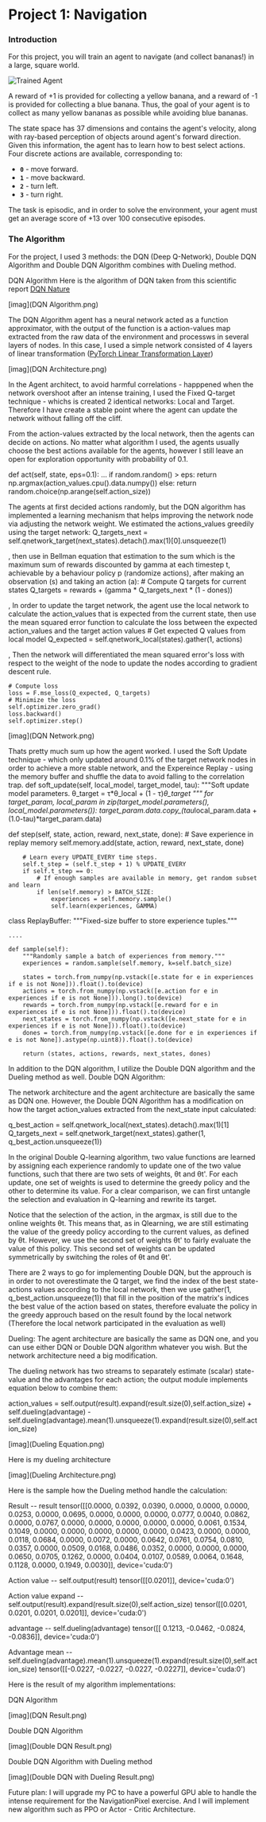[//]: # (Image References)

[image1]: https://user-images.githubusercontent.com/10624937/42135619-d90f2f28-7d12-11e8-8823-82b970a54d7e.gif "Trained Agent"


# Project 1: Navigation

### Introduction

For this project, you will train an agent to navigate (and collect bananas!) in a large, square world.  



![Trained Agent][image1]

A reward of +1 is provided for collecting a yellow banana, and a reward of -1 is provided for collecting a blue banana.  Thus, the goal of your agent is to collect as many yellow bananas as possible while avoiding blue bananas.  

The state space has 37 dimensions and contains the agent's velocity, along with ray-based perception of objects around agent's forward direction.  Given this information, the agent has to learn how to best select actions.  Four discrete actions are available, corresponding to:
- **`0`** - move forward.
- **`1`** - move backward.
- **`2`** - turn left.
- **`3`** - turn right.

The task is episodic, and in order to solve the environment, your agent must get an average score of +13 over 100 consecutive episodes.



### The Algorithm
For the project, I used 3 methods: the DQN (Deep Q-Network), Double DQN Algorithm and Double DQN Algorithm combines with Dueling method. 



DQN Algorithm 
Here is the algorithm of DQN taken from this scientific report [DQN Nature](https://storage.googleapis.com/deepmind-media/dqn/DQNNaturePaper.pdf)

[imag](DQN Algorithm.png)

The DQN Algorithm agent has a neural network acted as a function approximator, with the output of the function is a action-values map extracted from the raw data of the environment and processws in several layers of nodes. In this case, I used a simple network consisted of 4 layers of linear transformation ([PyTorch Linear Transformation Layer](https://pytorch.org/docs/stable/generated/torch.nn.Linear.html))

[imag](DQN Architecture.png)

In the Agent architect, to avoid harmful correlations - happpened when the network overshoot after an intense training, I used the Fixed Q-target technique - whichs is created 2 identical networks: Local and Target. Therefore I have create a stable point where the agent can update the network without falling off the cliff.

From the action-values extracted by the local network, then the agents can decide on actions. No matter what algorithm I used, the agents usually choose the best actions available for the agents, however I still leave an open for exploration opportunity with probability of 0.1.

def act(self, state, eps=0.1):
    ...
    if random.random() > eps:
        return np.argmax(action_values.cpu().data.numpy())
    else:
        return random.choice(np.arange(self.action_size))

The agents at first decided actions randomly, but the DQN algorithm has implemented a learning mechanism that helps improving the network node via adjusting the network weight. We estimated the actions_values greedily using the target network:
    Q_targets_next = self.qnetwork_target(next_states).detach().max(1)[0].unsqueeze(1)
    
 
, then use in Bellman equation that estimation to the sum which is the maximum sum of rewards discounted by gamma at each timestep t, achievable by a behaviour policy p (randomize actions), after making an
observation (s) and taking an action (a):
    # Compute Q targets for current states 
    Q_targets = rewards + (gamma * Q_targets_next * (1 - dones))

, In order to update the target network, the agent use the local network to calculate the action_values that is expected from the current state, then use the mean squared error function to calculate the loss between the expected action_values and the target action values
    # Get expected Q values from local model
    Q_expected = self.qnetwork_local(states).gather(1, actions)
 
, Then the network will differentiated the mean squared error's loss with respect to the weight of the node to update the nodes according to  gradient descent rule.

    # Compute loss
    loss = F.mse_loss(Q_expected, Q_targets)
    # Minimize the loss
    self.optimizer.zero_grad()
    loss.backward()
    self.optimizer.step()

[imag](DQN Network.png)

Thats pretty much sum up how the agent worked. I used the Soft Update technique - which only updated around 0.1% of the target network nodes in order to achieve a more stable network, and the Expereince Replay - using the memory buffer and shuffle the data to avoid falling to the correlation trap. 
def soft_update(self, local_model, target_model, tau):
    """Soft update model parameters.
    θ_target = τ*θ_local + (1 - τ)*θ_target
    """
    for target_param, local_param in zip(target_model.parameters(), local_model.parameters()):
        target_param.data.copy_(tau*local_param.data + (1.0-tau)*target_param.data)
        
 def step(self, state, action, reward, next_state, done):
        # Save experience in replay memory
        self.memory.add(state, action, reward, next_state, done)
        
        # Learn every UPDATE_EVERY time steps.
        self.t_step = (self.t_step + 1) % UPDATE_EVERY
        if self.t_step == 0:
            # If enough samples are available in memory, get random subset and learn
            if len(self.memory) > BATCH_SIZE:
                experiences = self.memory.sample()
                self.learn(experiences, GAMMA)
class ReplayBuffer:
    """Fixed-size buffer to store experience tuples."""                

    .... 
    
    def sample(self):
        """Randomly sample a batch of experiences from memory."""
        experiences = random.sample(self.memory, k=self.batch_size)

        states = torch.from_numpy(np.vstack([e.state for e in experiences if e is not None])).float().to(device)
        actions = torch.from_numpy(np.vstack([e.action for e in experiences if e is not None])).long().to(device)
        rewards = torch.from_numpy(np.vstack([e.reward for e in experiences if e is not None])).float().to(device)
        next_states = torch.from_numpy(np.vstack([e.next_state for e in experiences if e is not None])).float().to(device)
        dones = torch.from_numpy(np.vstack([e.done for e in experiences if e is not None]).astype(np.uint8)).float().to(device)
  
        return (states, actions, rewards, next_states, dones)



In addition to the DQN algorithm, I utilize the Double DQN algorithm and the Dueling method as well.
Double DQN Algorithm:

The network architecture and the agent architecture are basically the same as DQN one. However, the Double DQN Algorithm has a modification on how the target action_values extracted from the next_state input calculated:

q_best_action = self.qnetwork_local(next_states).detach().max(1)[1]
Q_targets_next = self.qnetwork_target(next_states).gather(1, q_best_action.unsqueeze(1))
            
In the original Double Q-learning algorithm, two value functions are learned by assigning each experience randomly to update one of the two value functions, such that there are two sets of weights, θt and θt'. For each update, one set of weights is used to determine the greedy policy and the other to determine its value. For a clear comparison, we can first untangle the selection and evaluation in Q-learning and rewrite its target.

Notice that the selection of the action, in the argmax, is still due to the online weights θt. This means that, as in Qlearning, we are still estimating the value of the greedy policy according to the current values, as defined by θt. However, we use the second set of weights θt' to fairly evaluate the value of this policy. This second set of weights can be updated symmetrically by switching the roles of θt and θt'.
            
There are 2 ways to go for implementing Double DQN, but the approuch is in order to not overestimate the Q target, we find the index of the best state-actions values according to the local network, then we use gather(1, q_best_action.unsqueeze(1)) that fill in the position of the matrix's indices the best value of the action based on states, therefore evaluate the policy in the greedy approuch based on the result found by the local network (Therefore the local network participated in the evaluation as well)

Dueling:
The agent architecture are basically the same as DQN one, and you can use either DQN or Double DQN algorithm whatever you wish. But the network architecture need a big modification.


The dueling network has two streams to separately estimate (scalar) state-value and the advantages for each action; the output module implements equation below to combine them:

action_values = self.output(result).expand(result.size(0),self.action_size) + self.dueling(advantage) -self.dueling(advantage).mean(1).unsqueeze(1).expand(result.size(0),self.action_size)

[imag](Dueling Equation.png)

Here is my dueling architecture

[imag](Dueling Architecture.png)


Here is the sample how the Dueling method handle the calculation:

Result -- result
tensor([[0.0000, 0.0392, 0.0390, 0.0000, 0.0000, 0.0000, 0.0253, 0.0000, 0.0695,
         0.0000, 0.0000, 0.0000, 0.0777, 0.0040, 0.0862, 0.0000, 0.0767, 0.0000,
         0.0000, 0.0000, 0.0000, 0.0000, 0.0061, 0.1534, 0.1049, 0.0000, 0.0000,
         0.0000, 0.0000, 0.0000, 0.0423, 0.0000, 0.0000, 0.0118, 0.0684, 0.0000,
         0.0072, 0.0000, 0.0642, 0.0761, 0.0754, 0.0810, 0.0357, 0.0000, 0.0509,
         0.0168, 0.0486, 0.0352, 0.0000, 0.0000, 0.0000, 0.0650, 0.0705, 0.1262,
         0.0000, 0.0404, 0.0107, 0.0589, 0.0064, 0.1648, 0.1128, 0.0000, 0.1949,
         0.0030]], device='cuda:0')
         
         
Action value -- self.output(result)
tensor([[0.0201]], device='cuda:0')

Action value expand -- self.output(result).expand(result.size(0),self.action_size)
tensor([[0.0201, 0.0201, 0.0201, 0.0201]], device='cuda:0')


advantage -- self.dueling(advantage)
tensor([[ 0.1213, -0.0462, -0.0824, -0.0836]], device='cuda:0')


Advantage mean  -- self.dueling(advantage).mean(1).unsqueeze(1).expand(result.size(0),self.action_size)
tensor([[-0.0227, -0.0227, -0.0227, -0.0227]], device='cuda:0')

Here is the result of my algorithm implementations:

DQN Algorithm

[imag](DQN Result.png)


Double DQN Algorithm

[imag](Double DQN Result.png)


Double DQN Algorithm with Dueling method

[imag](Double DQN with Dueling Result.png)



Future plan: 
I will upgrade my PC to have a powerful GPU able to handle the intense requirement for the NavigationPixel exercise. And I will implement new algorithm such as PPO or Actor - Critic Architecture.
